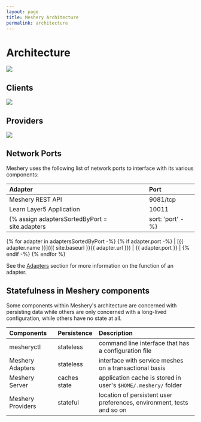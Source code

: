 ```yaml
---
layout: page
title: Meshery Architecture
permalink: architecture
---
```


# Architecture

<a href="{{site.baseurl}}/assets/img/architecture/meshery-architecture-diagram.png"><img src="{{site.baseurl}}/assets/img/architecture/meshery-architecture-diagram.png" /></a>

## Clients

<a href="{{site.baseurl}}/assets/img/architecture/meshery-client-architecture.png"><img src="{{site.baseurl}}/assets/img/architecture/meshery-client-architecture.png" /></a>

## Providers

<a href="{{site.baseurl}}/assets/img/architecture/meshery-provider-architecture.png"><img src="{{site.baseurl}}/assets/img/architecture/meshery-provider-architecture.png" /></a>

## Network Ports

Meshery uses the following list of network ports to interface with its various components:

| Adapter                                        | Port             |
| :--------------------------------------------- | :--------------- |
| Meshery REST API                               | 9081/tcp      
| Learn Layer5 Application                       | 10011 |
| {% assign adaptersSortedByPort = site.adapters | sort: 'port' -%} |

{% for adapter in adaptersSortedByPort -%}
{% if adapter.port -%}
| [{{ adapter.name }}]({{ site.baseurl }}{{ adapter.url }}) | {{ adapter.port }} |
{% endif -%}
{% endfor %}

See the [Adapters](/docs/architecture/adapters) section for more information on the function of an adapter.

## Statefulness in Meshery components

Some components within Meshery's architecture are concerned with persisting data while others are only
concerned with a long-lived configuration, while others have no state at all.

| Components        | Persistence  | Description                                                           |
| :---------------- | :----------- | :-------------------------------------------------------------------- |
| mesheryctl        | stateless    | command line interface that has a configuration file                  |
| Meshery Adapters  | stateless    | interface with service meshes on a transactional basis                |
| Meshery Server    | caches state | application cache is stored in user's `$HOME/.meshery/` folder        |
| Meshery Providers | stateful     | location of persistent user preferences, environment, tests and so on |
